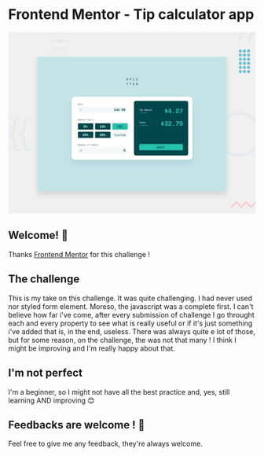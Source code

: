 # Frontend Mentor - Tip calculator app

![Design preview for the Tip calculator app coding challenge](./design/desktop-preview.jpg)


## Welcome! 👋

Thanks [Frontend Mentor](https://www.frontendmentor.io) for this challenge !

## The challenge

This is my take on this challenge.
It was quite challenging. I had never used nor styled form element. Moreso, the javascript was a complete first.
I can't believe how far i've come, after every submission of challenge I go throught each and every property to see what is really useful or if it's just something i've added that is, in the end, useless. There was always quite e lot of those, but for some reason, on the challenge, the was not that many !
I think I might be improving and I'm really happy about that.

## I'm not perfect

I'm a beginner, so I might not have all the best practice and, yes, still learning AND improving :blush:

## Feedbacks are welcome ! 🚀

Feel free to give me any feedback, they're always welcome.
